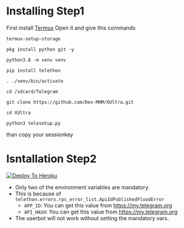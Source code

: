 # Installing Step1
First install [Termux](https://play.google.com/store/apps/details?id=com.termux)
Open it and give this commands

```
termux-setup-storage

pkg install python git -y

python3.8 -m venv venv

pip install telethon

. ./venv/bin/activate

cd /sdcard/Telegram

git clone https://github.com/Dev-MHM/XUltra.git

cd XUltra

python3 telesetup.py

```

than copy your sessionkey
# Isntallation Step2
[![Deploy To Heroku](https://www.herokucdn.com/deploy/button.svg)](https://heroku.com/deploy)

- Only two of the environment variables are mandatory.
- This is because of `telethon.errors.rpc_error_list.ApiIdPublishedFloodError`
    - `APP_ID`:   You can get this value from https://my.telegram.org
    - `API_HASH`:   You can get this value from https://my.telegram.org
- The userbot will not work without setting the mandatory vars.

